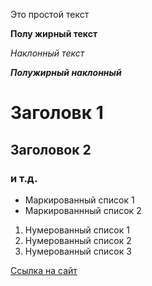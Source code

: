 Это простой текст

**Полу жирный текст**

*Наклонный текст*

***Полужирный наклонный***

# Заголовк 1

## Заголовок 2

### и т.д.

- Маркированный список 1
- Маркированнный список 2


1. Нумерованный список 1
2. Нумерованный список 2
3. Нумерованный список 3

[Ссылка на сайт](https://github.com/Miadr-glitch/Study_1/edit/main/main.md)
